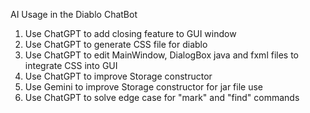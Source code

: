 AI Usage in the Diablo ChatBot

1. Use ChatGPT to add closing feature to GUI window
2. Use ChatGPT to generate CSS file for diablo
3. Use ChatGPT to edit MainWindow, DialogBox java and fxml files to integrate CSS into GUI
4. Use ChatGPT to improve Storage constructor
5. Use Gemini to improve Storage constructor for jar file use
6. Use ChatGPT to solve edge case for "mark" and "find" commands